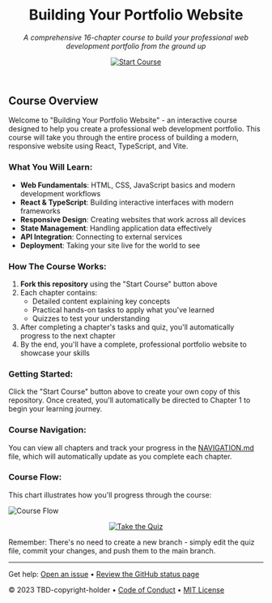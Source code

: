 <header>

<!--
  <<< Author notes: Course header >>>
  Read <https://skills.github.com/quickstart> for more information about how to build courses using this template.
  Include a 1280×640 image, course name in sentence case, and a concise description in emphasis.
  In your repository settings: enable template repository, add your 1280×640 social image, auto delete head branches.
  Next to "About", add description & tags; disable releases, packages, & environments.
  Add your open source license, GitHub uses the MIT license.
-->

# Building Your Portfolio Website

_A comprehensive 16-chapter course to build your professional web development portfolio from the ground up_

<p align="center">
  <a href="https://github.com/new?template_owner=skills&template_name=web-dev-skill&owner=%40me&name=skills-web-dev-skill&description=My+portfolio+website+course&visibility=public">
    <img src="https://img.shields.io/badge/-Start%20Course-brightgreen?style=for-the-badge" alt="Start Course">
  </a>
</p>

</header>

<!--
  <<< Author notes: Course Overview >>>
  Provide a comprehensive overview of the course content and objectives.
-->

## Course Overview

Welcome to "Building Your Portfolio Website" - an interactive course designed to help you create a professional web development portfolio. This course will take you through the entire process of building a modern, responsive website using React, TypeScript, and Vite.

### What You Will Learn:

- **Web Fundamentals**: HTML, CSS, JavaScript basics and modern development workflows
- **React & TypeScript**: Building interactive interfaces with modern frameworks
- **Responsive Design**: Creating websites that work across all devices
- **State Management**: Handling application data effectively
- **API Integration**: Connecting to external services
- **Deployment**: Taking your site live for the world to see

### How The Course Works:

1. **Fork this repository** using the "Start Course" button above
2. Each chapter contains:
   - Detailed content explaining key concepts
   - Practical hands-on tasks to apply what you've learned
   - Quizzes to test your understanding
3. After completing a chapter's tasks and quiz, you'll automatically progress to the next chapter
4. By the end, you'll have a complete, professional portfolio website to showcase your skills

### Getting Started:

Click the "Start Course" button above to create your own copy of this repository. Once created, you'll automatically be directed to Chapter 1 to begin your learning journey.

### Course Navigation:

You can view all chapters and track your progress in the [NAVIGATION.md](./NAVIGATION.md) file, which will automatically update as you complete each chapter.

### Course Flow:

This chart illustrates how you'll progress through the course:

![Course Flow](https://mermaid.ink/img/pako:eNptks1uwjAQhF9l5TMgJRBI4FIou1SpbXqlh4Zd4kK82D-yHVIi3r2OExAUcsnKM9-sZr3eGnklgXPoxNi82dZl-5Qr1uxRWHM_M2qHVcVGiCXabwRWLrDKHYPu9TWVWOpfZXDQNL1PW1jHZHcMv3N_IxUYuBwDQe-xZHiL0bFWoYm6DHT55NOVFfDkxJdG1bOVvhLZcmexD4XiHAXSHFzA7UoY3uBFkzj_FJvODFXYp5sWbvxCpbH0J9TM4mlCQoGQRjRf7BuQzlypMB8c9ZE8gUGUjrY3C-4RtYGWqHR5KktpUJ3A9uQXpWqtO9A9jOSsNpAKRbjQzUftAxm6EwTyEo6V7dI0j3I2lM2Fuw1ry6_vW-zAdSwsqX_wd9qQNvDMNTkbsRYcxQ4sxqPww5C8Pff7L8uAz4Y?type=png)

<p align="center">
  <a href="./resources/chapter1.md">
    <img src="https://img.shields.io/badge/-Take%20the%20Quiz-blue?style=for-the-badge" alt="Take the Quiz">
  </a>
</p>

Remember: There's no need to create a new branch - simply edit the quiz file, commit your changes, and push them to the main branch.

<footer>

<!--
  <<< Author notes: Footer >>>
  Add a link to get support, GitHub status page, code of conduct, license link.
-->

---

Get help: [Open an issue](../../issues) &bull; [Review the GitHub status page](https://www.githubstatus.com/)

&copy; 2023 TBD-copyright-holder &bull; [Code of Conduct](https://www.contributor-covenant.org/version/2/1/code_of_conduct/code_of_conduct.md) &bull; [MIT License](https://gh.io/mit)

</footer>
